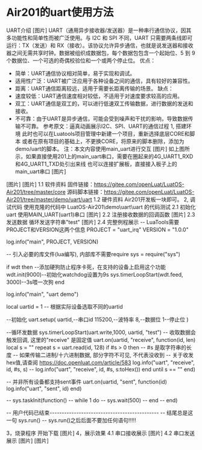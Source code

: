 # Air201的uart使用方法
UART介绍
[图片]
UART（通用异步接收器/发送器）是一种串行通信协议，因其多功能性和简单性而被广泛使用。与 I2C 和 SPI 不同，UART 只需要两条线即可运行：TX（发送）和 RX（接收）。该协议允许异步通信，也就是说发送器和接收器之间无需共享时钟。数据被组织成数据包，每个数据包包含一个起始位、5 到 9 个数据位、一个可选的奇偶校验位和一个或两个停止位。
优点：
- 简单：UART通信协议相对简单，易于实现和调试。
- 适用性广泛：UART被广泛应用于各种设备之间的通信，具有较好的兼容性。
- 距离：UART通信距离较远，适用于需要长距离传输的场景。
缺点：
- 速度较低：UART通信速度相对较低，不适用于对速度要求较高的应用。
- 双工：UART通信是双工的，可以进行低速双工传输数据，进行数据的发送和接收。
- 不可靠：由于UART是异步通信，可能会受到噪声和干扰的影响，导致数据传输不可靠。
参考原文：逼真动画展示I2C、SPI、UART的通信过程
1, 搭建环境
此时也可以在Luatools项目管理中新建一个项目，重新选择底层CORE和脚本
或者在原有项目的基础上，不更换CORE，将原来的脚本删除，添加为demo/uart的脚本。
注：本文内容使用main_uart进行交互
[图片]
如上图所示，如果直接使用201上的main_uart串口，需要在圈起来的4G_UART1_RXD和4G_UART1_TXD处引出来线
也可以连接扩展板，直接接入板子上的main_uart串口
[图片]

[图片]
[图片]
1.1 软件资料
   固件链接：https://gitee.com/openLuat/LuatOS-Air201/tree/master/core
   源码脚本链接：https://gitee.com/openLuat/LuatOS-Air201/tree/master/demo/uart/uart
1.2 硬件资料
Air201开发板一块即可。
2, 调试代码
使用克隆的代码中 LuatOS-Air201\demo\uart\uart 的代码测试
 2.1 初始化uart
使用MAIN_UART(uart1)串口
[图片]
2.2 注册接收数据的回调函数
[图片]
2.3 发送数据
循环发送字符串"test"
[图片]
2.4 完整例程展示
-- LuaTools需要PROJECT和VERSION这两个信息
PROJECT = "uart_irq"
VERSION = "1.0.0"

log.info("main", PROJECT, VERSION)

-- 引入必要的库文件(lua编写), 内部库不需要require
sys = require("sys")

if wdt then
    --添加硬狗防止程序卡死，在支持的设备上启用这个功能
    wdt.init(9000)--初始化watchdog设置为9s
    sys.timerLoopStart(wdt.feed, 3000)--3s喂一次狗
end

log.info("main", "uart demo")

local uartid = 1 -- 根据实际设备选取不同的uartid

--初始化
uart.setup(
    uartid,--串口id
    115200,--波特率
    8,--数据位
    1--停止位
)

--循环发数据
sys.timerLoopStart(uart.write,1000, uartid, "test")
-- 收取数据会触发回调, 这里的"receive" 是固定值
uart.on(uartid, "receive", function(id, len)
    local s = ""
    repeat
        s = uart.read(id, 128)
        if #s > 0 then -- #s 是取字符串的长度
            -- 如果传输二进制/十六进制数据, 部分字符不可见, 不代表没收到
            -- 关于收发hex值,请查阅 https://doc.openluat.com/article/583
            log.info("uart", "receive", id, #s, s)
            -- log.info("uart", "receive", id, #s, s:toHex())
        end
    until s == ""
end)

-- 并非所有设备都支持sent事件
uart.on(uartid, "sent", function(id)
    log.info("uart", "sent", id)
end)

-- sys.taskInit(function()
--     while 1 do
--         sys.wait(500)
--     end
-- end)

-- 用户代码已结束---------------------------------------------
-- 结尾总是这一句
sys.run()
-- sys.run()之后后面不要加任何语句!!!!!

3，烧录程序
开始下载
[图片]
4，展示效果
4.1 串口接收展示
[图片]
4.2 串口发送展示
[图片]
[图片]
